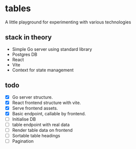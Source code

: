 # tables
A little playground for experimenting with various technologies

## stack in theory
- Simple Go server using standard library
- Postgres DB
- React
- Vite
- Context for state management

## todo
- [x] Go server structure.
- [x] React frontend structure with vite.
- [x] Serve frontend assets.
- [x] Basic endpoint, callable by frontend.
- [ ] Initialise DB
- [ ] table endpoint with real data
- [ ] Render table data on frontend
- [ ] Sortable table headings
- [ ] Pagination